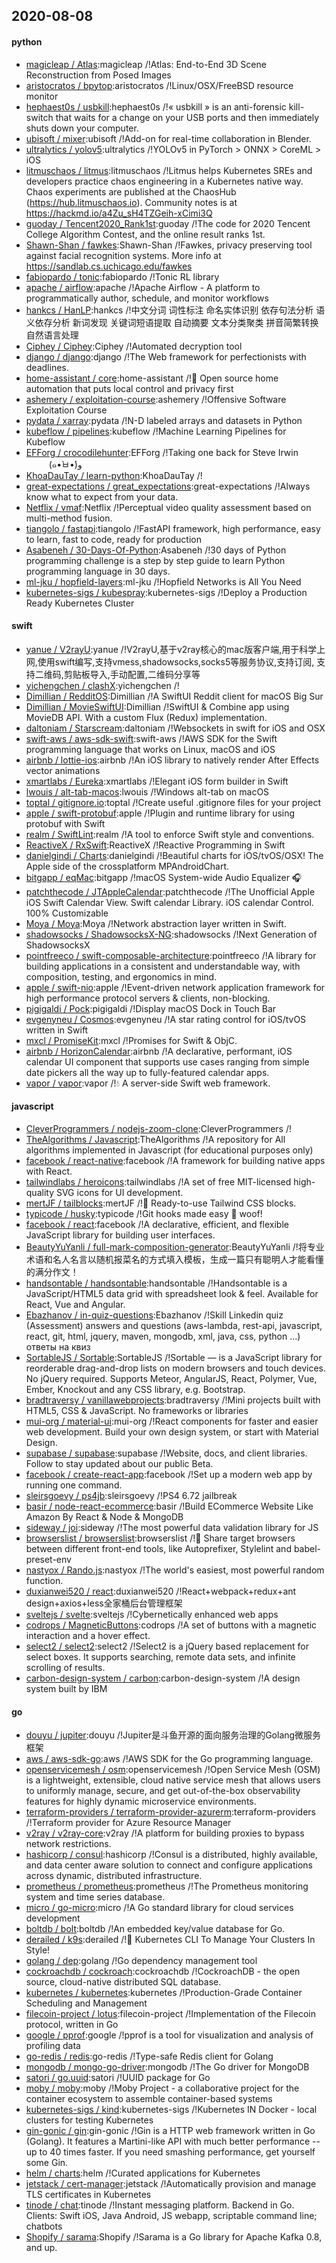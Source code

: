 ## 2020-08-08

#### python
* [magicleap / Atlas](https://github.com/magicleap/Atlas):magicleap /!Atlas: End-to-End 3D Scene Reconstruction from Posed Images
* [aristocratos / bpytop](https://github.com/aristocratos/bpytop):aristocratos /!Linux/OSX/FreeBSD resource monitor
* [hephaest0s / usbkill](https://github.com/hephaest0s/usbkill):hephaest0s /!« usbkill » is an anti-forensic kill-switch that waits for a change on your USB ports and then immediately shuts down your computer.
* [ubisoft / mixer](https://github.com/ubisoft/mixer):ubisoft /!Add-on for real-time collaboration in Blender.
* [ultralytics / yolov5](https://github.com/ultralytics/yolov5):ultralytics /!YOLOv5 in PyTorch > ONNX > CoreML > iOS
* [litmuschaos / litmus](https://github.com/litmuschaos/litmus):litmuschaos /!Litmus helps Kubernetes SREs and developers practice chaos engineering in a Kubernetes native way. Chaos experiments are published at the ChaosHub (https://hub.litmuschaos.io). Community notes is at https://hackmd.io/a4Zu_sH4TZGeih-xCimi3Q
* [guoday / Tencent2020_Rank1st](https://github.com/guoday/Tencent2020_Rank1st):guoday /!The code for 2020 Tencent College Algorithm Contest, and the online result ranks 1st.
* [Shawn-Shan / fawkes](https://github.com/Shawn-Shan/fawkes):Shawn-Shan /!Fawkes, privacy preserving tool against facial recognition systems. More info at https://sandlab.cs.uchicago.edu/fawkes
* [fabiopardo / tonic](https://github.com/fabiopardo/tonic):fabiopardo /!Tonic RL library
* [apache / airflow](https://github.com/apache/airflow):apache /!Apache Airflow - A platform to programmatically author, schedule, and monitor workflows
* [hankcs / HanLP](https://github.com/hankcs/HanLP):hankcs /!中文分词 词性标注 命名实体识别 依存句法分析 语义依存分析 新词发现 关键词短语提取 自动摘要 文本分类聚类 拼音简繁转换 自然语言处理
* [Ciphey / Ciphey](https://github.com/Ciphey/Ciphey):Ciphey /!Automated decryption tool
* [django / django](https://github.com/django/django):django /!The Web framework for perfectionists with deadlines.
* [home-assistant / core](https://github.com/home-assistant/core):home-assistant /!🏡
Open source home automation that puts local control and privacy first
* [ashemery / exploitation-course](https://github.com/ashemery/exploitation-course):ashemery /!Offensive Software Exploitation Course
* [pydata / xarray](https://github.com/pydata/xarray):pydata /!N-D labeled arrays and datasets in Python
* [kubeflow / pipelines](https://github.com/kubeflow/pipelines):kubeflow /!Machine Learning Pipelines for Kubeflow
* [EFForg / crocodilehunter](https://github.com/EFForg/crocodilehunter):EFForg /!Taking one back for Steve Irwin 　 　 (๑•̀ㅂ•́)و
* [KhoaDauTay / learn-python](https://github.com/KhoaDauTay/learn-python):KhoaDauTay /!
* [great-expectations / great_expectations](https://github.com/great-expectations/great_expectations):great-expectations /!Always know what to expect from your data.
* [Netflix / vmaf](https://github.com/Netflix/vmaf):Netflix /!Perceptual video quality assessment based on multi-method fusion.
* [tiangolo / fastapi](https://github.com/tiangolo/fastapi):tiangolo /!FastAPI framework, high performance, easy to learn, fast to code, ready for production
* [Asabeneh / 30-Days-Of-Python](https://github.com/Asabeneh/30-Days-Of-Python):Asabeneh /!30 days of Python programming challenge is a step by step guide to learn Python programming language in 30 days.
* [ml-jku / hopfield-layers](https://github.com/ml-jku/hopfield-layers):ml-jku /!Hopfield Networks is All You Need
* [kubernetes-sigs / kubespray](https://github.com/kubernetes-sigs/kubespray):kubernetes-sigs /!Deploy a Production Ready Kubernetes Cluster

#### swift
* [yanue / V2rayU](https://github.com/yanue/V2rayU):yanue /!V2rayU,基于v2ray核心的mac版客户端,用于科学上网,使用swift编写,支持vmess,shadowsocks,socks5等服务协议,支持订阅, 支持二维码,剪贴板导入,手动配置,二维码分享等
* [yichengchen / clashX](https://github.com/yichengchen/clashX):yichengchen /!
* [Dimillian / RedditOS](https://github.com/Dimillian/RedditOS):Dimillian /!A SwiftUI Reddit client for macOS Big Sur
* [Dimillian / MovieSwiftUI](https://github.com/Dimillian/MovieSwiftUI):Dimillian /!SwiftUI & Combine app using MovieDB API. With a custom Flux (Redux) implementation.
* [daltoniam / Starscream](https://github.com/daltoniam/Starscream):daltoniam /!Websockets in swift for iOS and OSX
* [swift-aws / aws-sdk-swift](https://github.com/swift-aws/aws-sdk-swift):swift-aws /!AWS SDK for the Swift programming language that works on Linux, macOS and iOS
* [airbnb / lottie-ios](https://github.com/airbnb/lottie-ios):airbnb /!An iOS library to natively render After Effects vector animations
* [xmartlabs / Eureka](https://github.com/xmartlabs/Eureka):xmartlabs /!Elegant iOS form builder in Swift
* [lwouis / alt-tab-macos](https://github.com/lwouis/alt-tab-macos):lwouis /!Windows alt-tab on macOS
* [toptal / gitignore.io](https://github.com/toptal/gitignore.io):toptal /!Create useful .gitignore files for your project
* [apple / swift-protobuf](https://github.com/apple/swift-protobuf):apple /!Plugin and runtime library for using protobuf with Swift
* [realm / SwiftLint](https://github.com/realm/SwiftLint):realm /!A tool to enforce Swift style and conventions.
* [ReactiveX / RxSwift](https://github.com/ReactiveX/RxSwift):ReactiveX /!Reactive Programming in Swift
* [danielgindi / Charts](https://github.com/danielgindi/Charts):danielgindi /!Beautiful charts for iOS/tvOS/OSX! The Apple side of the crossplatform MPAndroidChart.
* [bitgapp / eqMac](https://github.com/bitgapp/eqMac):bitgapp /!macOS System-wide Audio Equalizer
🎧
* [patchthecode / JTAppleCalendar](https://github.com/patchthecode/JTAppleCalendar):patchthecode /!The Unofficial Apple iOS Swift Calendar View. Swift calendar Library. iOS calendar Control. 100% Customizable
* [Moya / Moya](https://github.com/Moya/Moya):Moya /!Network abstraction layer written in Swift.
* [shadowsocks / ShadowsocksX-NG](https://github.com/shadowsocks/ShadowsocksX-NG):shadowsocks /!Next Generation of ShadowsocksX
* [pointfreeco / swift-composable-architecture](https://github.com/pointfreeco/swift-composable-architecture):pointfreeco /!A library for building applications in a consistent and understandable way, with composition, testing, and ergonomics in mind.
* [apple / swift-nio](https://github.com/apple/swift-nio):apple /!Event-driven network application framework for high performance protocol servers & clients, non-blocking.
* [pigigaldi / Pock](https://github.com/pigigaldi/Pock):pigigaldi /!Display macOS Dock in Touch Bar
* [evgenyneu / Cosmos](https://github.com/evgenyneu/Cosmos):evgenyneu /!A star rating control for iOS/tvOS written in Swift
* [mxcl / PromiseKit](https://github.com/mxcl/PromiseKit):mxcl /!Promises for Swift & ObjC.
* [airbnb / HorizonCalendar](https://github.com/airbnb/HorizonCalendar):airbnb /!A declarative, performant, iOS calendar UI component that supports use cases ranging from simple date pickers all the way up to fully-featured calendar apps.
* [vapor / vapor](https://github.com/vapor/vapor):vapor /!💧
A server-side Swift web framework.

#### javascript
* [CleverProgrammers / nodejs-zoom-clone](https://github.com/CleverProgrammers/nodejs-zoom-clone):CleverProgrammers /!
* [TheAlgorithms / Javascript](https://github.com/TheAlgorithms/Javascript):TheAlgorithms /!A repository for All algorithms implemented in Javascript (for educational purposes only)
* [facebook / react-native](https://github.com/facebook/react-native):facebook /!A framework for building native apps with React.
* [tailwindlabs / heroicons](https://github.com/tailwindlabs/heroicons):tailwindlabs /!A set of free MIT-licensed high-quality SVG icons for UI development.
* [mertJF / tailblocks](https://github.com/mertJF/tailblocks):mertJF /!🎉
Ready-to-use Tailwind CSS blocks.
* [typicode / husky](https://github.com/typicode/husky):typicode /!Git hooks made easy
🐶
woof!
* [facebook / react](https://github.com/facebook/react):facebook /!A declarative, efficient, and flexible JavaScript library for building user interfaces.
* [BeautyYuYanli / full-mark-composition-generator](https://github.com/BeautyYuYanli/full-mark-composition-generator):BeautyYuYanli /!将专业术语和名人名言以随机报菜名的方式填入模板，生成一篇只有聪明人才能看懂的满分作文！
* [handsontable / handsontable](https://github.com/handsontable/handsontable):handsontable /!Handsontable is a JavaScript/HTML5 data grid with spreadsheet look & feel. Available for React, Vue and Angular.
* [Ebazhanov / in-quiz-questions](https://github.com/Ebazhanov/in-quiz-questions):Ebazhanov /!Skill Linkedin quiz (Assessment) answers and questions (aws-lambda, rest-api, javascript, react, git, html, jquery, maven, mongodb, xml, java, css, python ...) ответы на квиз
* [SortableJS / Sortable](https://github.com/SortableJS/Sortable):SortableJS /!Sortable — is a JavaScript library for reorderable drag-and-drop lists on modern browsers and touch devices. No jQuery required. Supports Meteor, AngularJS, React, Polymer, Vue, Ember, Knockout and any CSS library, e.g. Bootstrap.
* [bradtraversy / vanillawebprojects](https://github.com/bradtraversy/vanillawebprojects):bradtraversy /!Mini projects built with HTML5, CSS & JavaScript. No frameworks or libraries
* [mui-org / material-ui](https://github.com/mui-org/material-ui):mui-org /!React components for faster and easier web development. Build your own design system, or start with Material Design.
* [supabase / supabase](https://github.com/supabase/supabase):supabase /!Website, docs, and client libraries. Follow to stay updated about our public Beta.
* [facebook / create-react-app](https://github.com/facebook/create-react-app):facebook /!Set up a modern web app by running one command.
* [sleirsgoevy / ps4jb](https://github.com/sleirsgoevy/ps4jb):sleirsgoevy /!PS4 6.72 jailbreak
* [basir / node-react-ecommerce](https://github.com/basir/node-react-ecommerce):basir /!Build ECommerce Website Like Amazon By React & Node & MongoDB
* [sideway / joi](https://github.com/sideway/joi):sideway /!The most powerful data validation library for JS
* [browserslist / browserslist](https://github.com/browserslist/browserslist):browserslist /!🦔
Share target browsers between different front-end tools, like Autoprefixer, Stylelint and babel-preset-env
* [nastyox / Rando.js](https://github.com/nastyox/Rando.js):nastyox /!The world's easiest, most powerful random function.
* [duxianwei520 / react](https://github.com/duxianwei520/react):duxianwei520 /!React+webpack+redux+ant design+axios+less全家桶后台管理框架
* [sveltejs / svelte](https://github.com/sveltejs/svelte):sveltejs /!Cybernetically enhanced web apps
* [codrops / MagneticButtons](https://github.com/codrops/MagneticButtons):codrops /!A set of buttons with a magnetic interaction and a hover effect.
* [select2 / select2](https://github.com/select2/select2):select2 /!Select2 is a jQuery based replacement for select boxes. It supports searching, remote data sets, and infinite scrolling of results.
* [carbon-design-system / carbon](https://github.com/carbon-design-system/carbon):carbon-design-system /!A design system built by IBM

#### go
* [douyu / jupiter](https://github.com/douyu/jupiter):douyu /!Jupiter是斗鱼开源的面向服务治理的Golang微服务框架
* [aws / aws-sdk-go](https://github.com/aws/aws-sdk-go):aws /!AWS SDK for the Go programming language.
* [openservicemesh / osm](https://github.com/openservicemesh/osm):openservicemesh /!Open Service Mesh (OSM) is a lightweight, extensible, cloud native service mesh that allows users to uniformly manage, secure, and get out-of-the-box observability features for highly dynamic microservice environments.
* [terraform-providers / terraform-provider-azurerm](https://github.com/terraform-providers/terraform-provider-azurerm):terraform-providers /!Terraform provider for Azure Resource Manager
* [v2ray / v2ray-core](https://github.com/v2ray/v2ray-core):v2ray /!A platform for building proxies to bypass network restrictions.
* [hashicorp / consul](https://github.com/hashicorp/consul):hashicorp /!Consul is a distributed, highly available, and data center aware solution to connect and configure applications across dynamic, distributed infrastructure.
* [prometheus / prometheus](https://github.com/prometheus/prometheus):prometheus /!The Prometheus monitoring system and time series database.
* [micro / go-micro](https://github.com/micro/go-micro):micro /!A Go standard library for cloud services development
* [boltdb / bolt](https://github.com/boltdb/bolt):boltdb /!An embedded key/value database for Go.
* [derailed / k9s](https://github.com/derailed/k9s):derailed /!🐶
Kubernetes CLI To Manage Your Clusters In Style!
* [golang / dep](https://github.com/golang/dep):golang /!Go dependency management tool
* [cockroachdb / cockroach](https://github.com/cockroachdb/cockroach):cockroachdb /!CockroachDB - the open source, cloud-native distributed SQL database.
* [kubernetes / kubernetes](https://github.com/kubernetes/kubernetes):kubernetes /!Production-Grade Container Scheduling and Management
* [filecoin-project / lotus](https://github.com/filecoin-project/lotus):filecoin-project /!Implementation of the Filecoin protocol, written in Go
* [google / pprof](https://github.com/google/pprof):google /!pprof is a tool for visualization and analysis of profiling data
* [go-redis / redis](https://github.com/go-redis/redis):go-redis /!Type-safe Redis client for Golang
* [mongodb / mongo-go-driver](https://github.com/mongodb/mongo-go-driver):mongodb /!The Go driver for MongoDB
* [satori / go.uuid](https://github.com/satori/go.uuid):satori /!UUID package for Go
* [moby / moby](https://github.com/moby/moby):moby /!Moby Project - a collaborative project for the container ecosystem to assemble container-based systems
* [kubernetes-sigs / kind](https://github.com/kubernetes-sigs/kind):kubernetes-sigs /!Kubernetes IN Docker - local clusters for testing Kubernetes
* [gin-gonic / gin](https://github.com/gin-gonic/gin):gin-gonic /!Gin is a HTTP web framework written in Go (Golang). It features a Martini-like API with much better performance -- up to 40 times faster. If you need smashing performance, get yourself some Gin.
* [helm / charts](https://github.com/helm/charts):helm /!Curated applications for Kubernetes
* [jetstack / cert-manager](https://github.com/jetstack/cert-manager):jetstack /!Automatically provision and manage TLS certificates in Kubernetes
* [tinode / chat](https://github.com/tinode/chat):tinode /!Instant messaging platform. Backend in Go. Clients: Swift iOS, Java Android, JS webapp, scriptable command line; chatbots
* [Shopify / sarama](https://github.com/Shopify/sarama):Shopify /!Sarama is a Go library for Apache Kafka 0.8, and up.
